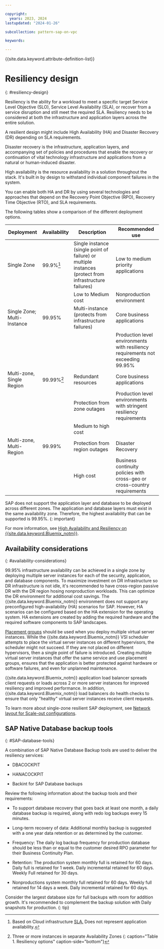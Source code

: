 ```yaml
---

copyright:
  years: 2023, 2024
lastupdated: "2024-01-26"

subcollection: pattern-sap-on-vpc

keywords:

---
```


{{site.data.keyword.attribute-definition-list}}

# Resiliency design
{: #resiliency-design}

Resiliency is the ability for a workload to meet a specific target Service Level Objective (SLO), Service Level Availability (SLA), or recover from a service disruption and still meet the required SLA. Resiliency needs to be considered at both the infrastructure and application layers across the entire solution.

A resilient design might include High Availability (HA) and Disaster Recovery (DR) depending on SLA requirements. 

Disaster recovery is the infrastructure, application layers, and accompanying set of policies and procedures that enable the recovery or continuation of vital technology infrastructure and applications from a natural or human-induced disaster.

High availability is the resource availability in a solution throughout the stack. It's built in by design to withstand individual component failures in the system.

You can enable both HA and DR by using several technologies and approaches that depend on the Recovery Point Objective (RPO), Recovery Time Objective (RTO), and SLA requirements.

The following tables show a comparison of the different deployment options.

| Deployment | Availability | Description | Recommended use |
|------------------|------------------|------------------|------------------|
| Single Zone                 | 99.9%[^tabletext]        |Single instance (single point of failure) or multiple instances (protect from infrastructure failures) |Low to medium priority applications                                             |
|                             |                 |Low to Medium cost                                                                                         |Nonproduction environment                                                      |
| Single Zone; Multi-Instance | 99.95%          |Multi-instance (protects from infrastructure failures)                                                  |Core business applications                                                      |
|                             |                 |                                                                                                            |Production level environments with resiliency requirements not exceeding 99.95% |
| Multi-zone, Single Region   | 99.99%[^tabletext2]       |Redundant resources                                                                                     |Core business applications                                                      |
|                             |                 |Protection from zone outages                                                                            |Production level environments with stringent resiliency requirements
|                             |                 |Medium to high cost                                                                                        |                                                                                    |
| Multi-zone, Multi-Region    | 99.99%          |Protection from region outages                                                                          |Disaster Recovery
|                             |                 |High cost                                                                                               |Business continuity policies with cross-geo or cross-country requirements       |

[^tabletext]: Based on Cloud infrastructure [SLA.](https://www.ibm.com/support/customer/csol/terms/?id=i126-9268&lc=en#detail-document) Does not represent application availability.  

[^tabletext2]: Three or more instances in separate Availability Zones
{: caption="Table 1. Resiliency options" caption-side="bottom"}

SAP does not support the application layer and database to be deployed across different zones. The application and database layers must exist in the same availability zone. Therefore, the highest availability that can be supported is 99.95%.
{: important}

For more information, see [High Availability and Resiliency on {{site.data.keyword.Bluemix_notm}}](/docs/ha-infrastructure?topic=ha-infrastructure-landing-about-ha-dr-backup).

## Availability considerations
{: #availability-considerations}

99.95% infrastructure availability can be achieved in a single zone by deploying multiple server instances for each of the security, application, and database components. To maximize investment on DR infrastructure so DR infrastructure is not idle, it's recommended to have cross-region passive DR with the DR region hosing nonproduction workloads. This can optimize the DR environment for additional cost savings. The {{site.data.keyword.Bluemix_notm}} environment does not support any preconfigured high-availability (HA) scenarios for SAP. However, HA scenarios can be configured based on the HA extension for the operating system. HA extensions are created by adding the required hardware and the required software components to SAP landscapes.

[Placement groups](https://cloud.ibm.com/docs/vpc?topic=vpc-about-placement-groups-for-vpc) should be used when you deploy multiple virtual server instances. While the {{site.data.keyword.Bluemix_notm}} VSI scheduler attempts to place the virtual server instances on different hypervisors, the scheduler might not succeed. If they are not placed on different hypervisors, then a single point of failure is introduced. Creating multiple virtual server instances that offer the same service and use placement groups, ensures that the application is better protected against hardware or software failures, and even for unplanned maintenance.

{{site.data.keyword.Bluemix_notm}} application load balancer spreads client requests or loads across 2 or more server instances for improved resiliency and improved performance. In addition, {{site.data.keyword.Bluemix_notm}} load balancers do health checks to ensure that only "healthy" virtual server instances receive client requests.

To learn more about single-zone resilient SAP deployment, see [Network layout for Scale-out configurations](/docs/sap?topic=sap-refarch-hana-scaleout#network-layout-for-scale-out-configurations-2).


## SAP Native Database backup tools
{: #SAP-database-tools}

A combination of SAP Native Database Backup tools are used to deliver the resiliency services:

* DBACOCKPIT

* HANACOCKPIT

* Backint for SAP Database backups


Review the following information about the backup tools and their requirements: 

* To support database recovery that goes back at least one month, a daily database backup is required, along with redo log backups every 15 minutes.

* Long-term recovery of data: Additional monthly backup is suggested with a one year data retention or as determined by the customer.

* Frequency: The daily log backup frequency for production database should be less than or equal to the customer desired RPO parameter for their Business Continuity Plan.

* Retention: The production system monthly full is retained for 60 days. Daily full is retained for 1 week. Daily incremental retained for 60 days. Weekly Full retained for 30 days.

* Nonproductions system monthly full retained for 60 days. Weekly full retained for 14 days a week. Daily incremental retained for 60 days.

Consider the largest database size for full backups with room for addition growth. It's recommended to complement the backup solution with Daily snapshots for production.
{: tip}
